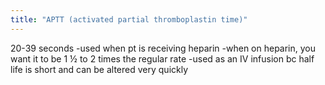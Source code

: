 ```yaml
---
title: "APTT (activated partial thromboplastin time)"
---
```

20-39 seconds
-used when pt is receiving heparin 
-when on heparin, you want it to be 1 &#189; to 2 times the regular rate
-used as an IV infusion bc half life is short and can be altered very quickly

